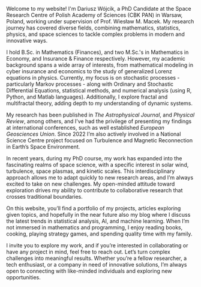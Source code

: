 Welcome to my website! I'm Dariusz Wójcik, a PhD Candidate at the Space Research Centre of Polish Academy of Sciences (CBK PAN) in Warsaw, Poland, working under supervision of Prof. Wiesław M. Macek. 
My research journey has covered diverse fields, combining mathematics, statistics, physics, and space sciences to tackle complex problems in modern and innovative ways.

I hold B.Sc. in Mathematics (Finances), and two M.Sc.'s in Mathematics in Economy, and Insurance & Finance respectively.
However, my academic background spans a wide array of interests, from mathematical modeling in cyber insurance and economics to the study of generalized Lorenz equations in physics.
Currently, my focus is on stochastic processes - particularly Markov processes - along with Ordinary and Stochastic Differential Equations, statistical methods, and numerical analysis (using R, Python, and Matlab languages). Additionally, I explore fractal and multifractal theory, adding depth to my understanding of dynamic systems.

My research has been published in *The Astrophysical Journal*, and *Physical Review*, among others, and I’ve had the privilege of presenting my findings at international conferences, such as well established *European Geosciences Union*. Since 2022 I’m also actively involved in a National Science Centre project focused on Turbulence and Magnetic Reconnection in Earth’s Space Environment.

In recent years, during my PhD course, my work has expanded into the fascinating realms of space science, with a specific interest in solar wind, turbulence, space plasmas, and kinetic scales. 
This interdisciplinary approach allows me to adapt quickly to new research areas, and I’m always excited to take on new challenges. My open-minded attitude toward exploration drives my ability to contribute to collaborative research that crosses traditional boundaries.

On this website, you’ll find a portfolio of my projects, articles exploring given topics, and hopefully in the near future also my blog where I discuss the latest trends in statistical analysis, AI, and machine learning. When I’m not immersed in mathematics and programming, I enjoy reading books, cooking, playing strategy games, and spending quality time with my family.

I invite you to explore my work, and if you’re interested in collaborating or have any project in mind, feel free to reach out. Let’s turn complex challenges into meaningful results. Whether you’re a fellow researcher, a tech enthusiast, or a company in need of innovative solutions, I’m always open to connecting with like-minded individuals and exploring new opportunities.


<!---
You can put a picture in, too. The code is already in, just name your picture `prof_pic.jpg` and put it in the `img/` folder. 

Put your address / P.O. box / other info right below your picture. You can also disable any these elements by editing `profile` property of the YAML header of your `_pages/about.md`. Edit `_bibliography/papers.bib` and Jekyll will render your [publications page](/al-folio/publications/) automatically.

Link to your social media connections, too. This theme is set up to use [Font Awesome icons](https://fontawesome.com/) and [Academicons](https://jpswalsh.github.io/academicons/), like the ones below. Add your Facebook, Twitter, LinkedIn, Google Scholar, or just disable all of them.
--->
